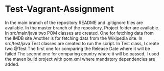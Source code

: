 # Test-Vagrant-Assignment
In the main branch of the repository README and .gitignore files are available.
In the master branch of the repository, Project folder are available.
In src/main/java two POM classes are created.
One for fetching data from the IMDB site
Another is for fetching data from the Wikipedia site.
In src/test/java Test classes are created to run the script.
In Test class, I create two @Test
The first one for comparing the Release Date where it will be failed
The second one for comparing country where it will be passed.
I used the maven build project with pom.xml where mandatory dependencies are added.
